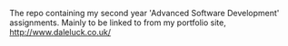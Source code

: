 The repo containing my second year 'Advanced Software Development' assignments.
Mainly to be linked to from my portfolio site, http://www.daleluck.co.uk/